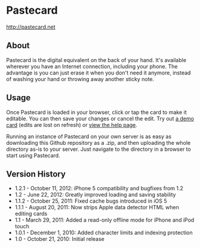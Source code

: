 # Pastecard
http://pastecard.net

## About
Pastecard is the digital equivalent on the back of your hand. It's available wherever you have an Internet connection, including your phone. The advantage is you can just erase it when you don't need it anymore, instead of washing your hand or throwing away another sticky note.

## Usage
Once Pastecard is loaded in your browser, click or tap the card to make it editable. You can then save your changes or cancel the edit. Try out [a demo card](http://pastecard.net/demo/) (edits are lost on refresh) or [view the help page](http://pastecard.net/help/).

Running an instance of Pastecard on your own server is as easy as downloading this Github repository as a .zip, and then uploading the whole directory as-is to your server. Just navigate to the directory in a browser to start using Pastecard.

## Version History
* 1.2.1 - October 11, 2012: iPhone 5 compatibility and bugfixes from 1.2
* 1.2 - June 22, 2012: Greatly improved loading and saving stability
* 1.1.2 - October 25, 2011: Fixed cache bugs introduced in iOS 5
* 1.1.1 - August 20, 2011: Now strips Apple data detector HTML when editing cards 
* 1.1 - March 29, 2011: Added a read-only offline mode for iPhone and iPod touch
* 1.0.1 - December 1, 2010: Added character limits and indexing protection
* 1.0 - October 21, 2010: Initial release